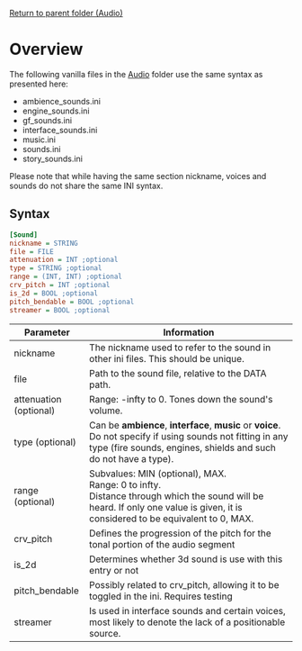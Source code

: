 [Return to parent folder (Audio)](../Audio/index.md)

# Overview
The following vanilla files in the [Audio](../Audio/) folder use the same syntax as presented here:

* ambience_sounds.ini
* engine_sounds.ini
* gf_sounds.ini
* interface_sounds.ini
* music.ini
* sounds.ini
* story_sounds.ini

Please note that while having the same section nickname, voices and sounds do not share the same INI syntax.

## Syntax

```ini
[Sound] 
nickname = STRING 
file = FILE 
attenuation = INT ;optional
type = STRING ;optional
range = (INT, INT) ;optional
crv_pitch = INT ;optional
is_2d = BOOL ;optional
pitch_bendable = BOOL ;optional
streamer = BOOL ;optional
```

| Parameter              | Information                                                                                                                                                                       |
| ---------------------- | --------------------------------------------------------------------------------------------------------------------------------------------------------------------------------- |
| nickname               | The nickname used to refer to the sound in other ini files. This should be unique.                                                                                                |
| file                   | Path to the sound file, relative to the DATA path.                                                                                                                                |
| attenuation (optional) | Range: -infty to 0. Tones down the sound's volume.                                                                                                                                |
| type (optional)        | Can be **ambience**, **interface**, **music** or **voice**. Do not specify if using sounds not fitting in any type (fire sounds, engines, shields and such do not have a type).   |
| range (optional)       | Subvalues: MIN (optional), MAX.<br>Range: 0 to infty.<br>Distance through which the sound will be heard. If only one value is given, it is considered to be equivalent to 0, MAX. |
| crv_pitch              | Defines the progression of the pitch for the tonal portion of the audio segment                                                                                                   |
| is_2d                  | Determines whether 3d sound is use with this entry or not                                                                                                                         |
| pitch_bendable         | Possibly related to crv_pitch, allowing it to be toggled in the ini. Requires testing                                                                                             |
| streamer               | Is used in interface sounds and certain voices, most likely to denote the lack of a positionable source.                                                                          |